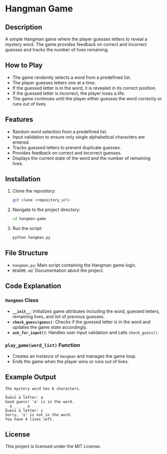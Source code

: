 # Hangman Game

## Description
A simple Hangman game where the player guesses letters to reveal a mystery word. The game provides feedback on correct and incorrect guesses and tracks the number of lives remaining.

## How to Play
- The game randomly selects a word from a predefined list.
- The player guesses letters one at a time.
- If the guessed letter is in the word, it is revealed in its correct position.
- If the guessed letter is incorrect, the player loses a life.
- The game continues until the player either guesses the word correctly or runs out of lives.

## Features
- Random word selection from a predefined list.
- Input validation to ensure only single alphabetical characters are entered.
- Tracks guessed letters to prevent duplicate guesses.
- Provides feedback on correct and incorrect guesses.
- Displays the current state of the word and the number of remaining lives.

## Installation
1. Clone the repository:
   ```sh
   git clone <repository_url>
   ```
2. Navigate to the project directory:
   ```sh
   cd hangman-game
   ```
3. Run the script:
   ```sh
   python hangman.py
   ```

## File Structure
- `hangman.py`: Main script containing the Hangman game logic.
- `README.md`: Documentation about the project.

## Code Explanation
### `Hangman` Class
- **`__init__`**: Initializes game attributes including the word, guessed letters, remaining lives, and list of previous guesses.
- **`check_guess(guess)`**: Checks if the guessed letter is in the word and updates the game state accordingly.
- **`ask_for_input()`**: Handles user input validation and calls `check_guess()`.

### `play_game(word_list)` Function
- Creates an instance of `Hangman` and manages the game loop.
- Ends the game when the player wins or runs out of lives.

## Example Output
```
The mystery word has 6 characters.
_ _ _ _ _ _
Guess a letter: a
Good guess! 'a' is in the word.
_ a _ _ _ a
Guess a letter: z
Sorry, 'z' is not in the word.
You have 4 lives left.
```

## License
This project is licensed under the MIT License.
